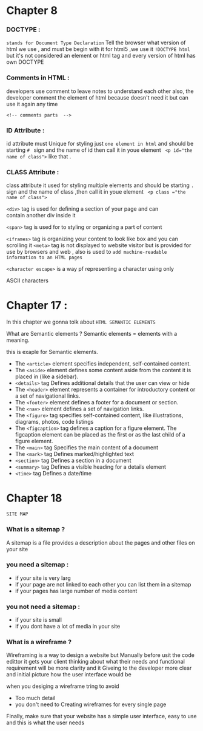 # Chapter 8

### DOCTYPE :
`stands for Document Type Declaration`
Tell the browser what version of html we use , and must be begin with it
for html5 ,we use it `!DOCTYPE html` but it's not considered an element or html tag and every version of html has own DOCTYPE



### Comments in HTML : 
 developers use comment to leave notes to understand each other
 also, the developer comment the element of html because doesn't need it  but can use it again any time

`<!-- comments parts  -->`

### ID Attribute :

id attribute must Unique for styling just `one element in html` and should be starting `# ` sign and the name of id then call it in youe element ` <p id="the name of class">` like that .
 

 ### CLASS Attribute :
 class attribute it used for styling multiple elements  and should be starting `. ` sign and the name of class ,then call it in youe element ` <p class ="the name of class">`


  `<div>` tag is used for defining a section of your page and can   
       contain another div inside it

  `<span>` tag is used for to styling or organizing a part of content 

  `<iframes>` tag is organizing your content to look like box and
       you can scrolling it
    `<meta>` tag is not displayed to website visitor but is provided for 
    use by browsers and web , also is used to `add machine-readable information to an HTML pages`
      
      
`<character escape>` is a way pf representing a character using only   

 ASCII characters 
 
 
 
 # Chapter 17 :

In this chapter we gonna tolk about `HTML SEMANTIC ELEMENTS`

 What are Semantic elements ?
 Semantic elements = elements with a meaning.

 this is exaple for Semantic elements.

 

* The `<article>` element specifies independent, self-contained content.
* The `<aside>` element defines some content aside from the content it is placed in (like a sidebar).
 * `<details>` tag Defines additional details that the user can view or hide
* The `<header>` element represents a container for introductory content or a set of navigational links.
* The `<footer>` element defines a footer for a document or section.
* The `<nav>` element defines a set of navigation links.
* The `<figure>` tag specifies self-contained content, like illustrations, diagrams, photos, code listings
* The `<figcaption>` tag defines a caption for a figure element. The figcaption element can be placed as the first or as the last child of a figure element.
* The `<main>` tag Specifies the main content of a document
* The `<mark>` tag Defines marked/highlighted text
 * `<section>` tag 	Defines a section in a document
* `<summary>` tag Defines a visible heading for a details element
* `<time>` tag Defines a date/time


  





# Chapter 18

`SITE MAP`


###  What is a sitemap ?
A sitemap is a file provides  a description about the pages
and other files on your site 
### you need a sitemap : 
* if your site is very larg   
* if your page are not linked to each other you can list them in a       sitemap
* if your pages has large number of media content 

 ### you not need a sitemap :
 * if your site is small
 * if you dont have a lot of media in your site


###  What is a wireframe ?
 
Wireframing is a way to design a website but Manually before usit the code edittor it gets your client thinking about what their needs and functional requirement will be more clarity and it Giveing  to the developer more clear and initial picture how the user interface would be

when you desiging a wireframe tring to avoid 
 
 * Too much detail
 * you don't need to Creating wireframes for every single page

 Finally, make sure that your website has a simple user interface, easy to use and this is what the user needs 


